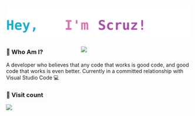 ## <img src="https://raw.githubusercontent.com/imscruz/imscruz/refs/heads/main/imscruz.svg" width="500"> 
<img align="right" src="https://media2.giphy.com/media/v1.Y2lkPTc5MGI3NjExNnNmN2ptcTg1aWM0eHRpN3dxeGZqZnFpcmc3eHl4YzNrNXgxeGt4MyZlcD12MV9pbnRlcm5hbF9naWZfYnlfaWQmY3Q9Zw/3o6Zt7aSSZLX6U5WtW/giphy.gif" width="300">

### 🤔 Who Am I?
A developer who believes that any code that works is good code, and good code that works is even better. Currently in a committed relationship with Visual Studio Code 💻
<p align="left">

### 👀 Visit count
[<img align=left src="https://count.getloli.com/get/@imscruz?theme=rule34" width="550">](https://count.getloli.com/@imscruz?name=imscruz&theme=rule34&padding=7&offset=0&align=top&scale=1.5&pixelated=1&darkmode=0)

